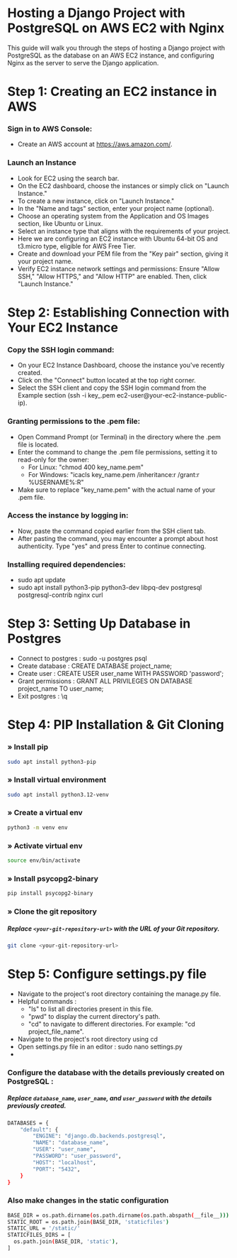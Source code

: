 # Hosting a Django Project with PostgreSQL on AWS EC2 with Nginx

This guide will walk you through the steps of hosting a Django project with PostgreSQL as the database on an AWS EC2 instance, and configuring Nginx as the server to serve the Django application.


# Step 1: Creating an EC2 instance in AWS
### Sign in to AWS Console:
- Create an  AWS account at https://aws.amazon.com/.
### Launch an Instance
- Look for EC2 using the search bar.
- On the EC2 dashboard, choose the instances or simply click on "Launch Instance."
- To create a new instance, click on "Launch Instance."
- In the "Name and tags" section, enter your project name (optional).
- Choose an operating system from the Application and OS Images section, like Ubuntu or Linux.
- Select an instance type that aligns with the requirements of your project.
- Here we are configuring an EC2 instance with Ubuntu 64-bit OS and t3.micro type, eligible for AWS Free Tier.
- Create and download your PEM file from the "Key pair" section, giving it your project name.
- Verify EC2 instance network settings and permissions: Ensure "Allow SSH," "Allow HTTPS," and "Allow HTTP" are enabled. Then, click "Launch Instance."


# Step 2: Establishing Connection with Your EC2 Instance
### Copy the SSH login command:
- On your EC2 Instance Dashboard, choose the instance you've recently created.
- Click on the "Connect" button located at the top right corner.
- Select the SSH client and copy the SSH login command from the Example section (ssh -i key_.pem ec2-user@your-ec2-instance-public-ip).

### Granting permissions to the .pem file:
- Open Command Prompt (or Terminal) in the directory where the .pem file is located.
- Enter the command to change the .pem file permissions, setting it to read-only for the owner:
  - For Linux: "chmod 400 key_name.pem"
  - For Windows: "icacls key_name.pem /inheritance:r /grant:r %USERNAME%:R"
- Make sure to replace "key_name.pem" with the actual name of your .pem file.

### Access the instance by logging in:
- Now, paste the command copied earlier from the SSH client tab.
- After pasting the command, you may encounter a prompt about host authenticity. Type "yes" and press Enter to continue connecting.

### Installing required dependencies:
- sudo apt update
- sudo apt install python3-pip python3-dev libpq-dev postgresql postgresql-contrib nginx curl


# Step 3: Setting Up Database in Postgres
- Connect to postgres   :   sudo -u postgres psql
- Create database   :   CREATE DATABASE project_name;
- Create user   :   CREATE USER user_name WITH PASSWORD 'password';
- Grant permissions   :   GRANT ALL PRIVILEGES ON DATABASE project_name TO user_name;
- Exit postgres   :   \q


# Step 4: PIP Installation & Git Cloning
### » Install pip
```bash
sudo apt install python3-pip
```
### » Install virtual environment
```bash
sudo apt install python3.12-venv
```
### » Create a virtual env
```bash
python3 -m venv env
```
### » Activate virtual env
```bash
source env/bin/activate
```
### » Install psycopg2-binary
```bash
pip install psycopg2-binary
```
### » Clone the git repository
##### Replace `<your-git-repository-url>` with the URL of your Git repository.
```bash
git clone <your-git-repository-url>
```


# Step 5: Configure settings.py file
- Navigate to the project's root directory containing the manage.py file.
- Helpful commands :
  - "ls" to list all directories present in this file.
  - "pwd" to display the current directory's path.
  - "cd" to navigate to different directories. For example: "cd project_file_name".
- Navigate to the project's root directory using cd
- Open settings.py file in an editor : sudo nano settings.py
- 
### Configure the database with the details previously created on PostgreSQL : 
##### Replace `database_name`, `user_name`, and `user_password` with the details previously created.
```bash
DATABASES = {
    "default": {
        "ENGINE": "django.db.backends.postgresql",
        "NAME": "database_name",
        "USER": "user_name",
        "PASSWORD": "user_password",
        "HOST": "localhost",
        "PORT": "5432",
    }
}
```

### Also make changes in the static configuration
```bash
BASE_DIR = os.path.dirname(os.path.dirname(os.path.abspath(__file__)))
STATIC_ROOT = os.path.join(BASE_DIR, 'staticfiles')
STATIC_URL = '/static/'
STATICFILES_DIRS = [
  os.path.join(BASE_DIR, 'static'),
]
```

